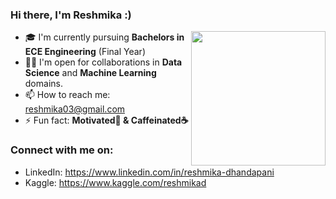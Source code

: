 ### Hi there, I'm Reshmika :)

<img align='right' src="https://user-images.githubusercontent.com/54103472/93662605-ed2a0a00-fa7e-11ea-8e87-33298419156c.jpg" width="215">

- 🎓 I'm currently pursuing **Bachelors in ECE Engineering** (Final Year)
- 🤝🏻 I'm open for collaborations in **Data Science** and **Machine Learning** domains.
- 📫 How to reach me: reshmika03@gmail.com 
- ⚡ Fun fact: **Motivated💪 & Caffeinated☕**

### Connect with me on:
- LinkedIn: https://www.linkedin.com/in/reshmika-dhandapani
- Kaggle: https://www.kaggle.com/reshmikad
